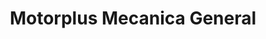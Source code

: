 ---
title: "Motorplus Mecanica General"
url: /bogota-d-c/motorplus-mecanica-general/
shop: reparación de automóviles
---